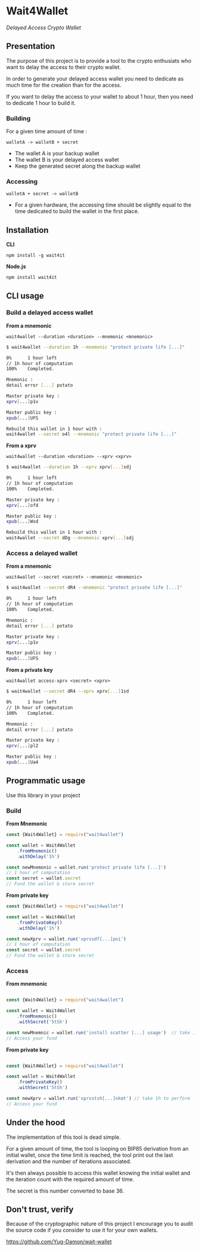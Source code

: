 # Wait4Wallet
_Delayed Access Crypto Wallet_

## Presentation

The purpose of this project is to provide a tool to the crypto enthusiats who want to delay the access to their crypto wallet.

In order to generate your delayed access wallet you need to dedicate as much time for the creation than for the access. 

If you want to delay the access to your wallet to about 1 hour, then you need to dedicate 1 hour to build it.

### Building

For a given time amount of time :
```
walletA -> walletB + secret
```
- The wallet A is your backup wallet
- The wallet B is your delayed access wallet
- Keep the generated secret along the backup wallet 

### Accessing
```
walletA + secret -> walletB
```
- For a given hardware, the accessing time should be slightly equal to the time dedicated to build the wallet in the first place.

## Installation

**CLI**

```
npm install -g wait4it
```


**Node.js**

```
npm install wait4it
```


## CLI usage

### Build a delayed access wallet

**From a mnemonic**

```wait4wallet --duration <duration> --mnemonic <mnemonic>```

```bash
$ wait4wallet --duration 1h --mnemonic "protect private life [...]"

0%      1 hour left 
// 1h hour of computation 
100%    Completed.

Mnemonic :
detail error [...] potato

Master private key :
xprv[...]p1v

Master public key :
xpub[...]UFS

Rebuild this wallet in 1 hour with :
wait4wallet --secret o4l --mnemonic "protect private life [...]"
```


**From a xprv**

```wait4wallet --duration <duration> --xprv <xprv>```

```bash
$ wait4wallet --duration 1h --xprv xprv[...]sdj

0%      1 hour left 
// 1h hour of computation 
100%    Completed.

Master private key :
xprv[...]ofd

Master public key :
xpub[...]Wsd

Rebuild this wallet in 1 hour with :
wait4wallet --secret dDg --mnemonic xprv[...]sdj
```


### Access a delayed wallet

**From a mnemonic**

```wait4wallet --secret <secret> --mnemonic <mnemonic>```

```bash
$ wait4wallet --secret dR4 --mnemonic "protect private life [...]"

0%      1 hour left 
// 1h hour of computation 
100%    Completed.

Mnemonic :
detail error [...] potato

Master private key :
xprv[...]p1v

Master public key :
xpub[...]UFS
```


**From a private key**

```wait4wallet access-xprv <secret> <xprv>```


```bash
$ wait4wallet --secret dR4 --xprv xprv[...]1sd

0%      1 hour left 
// 1h hour of computation 
100%    Completed.

Mnemonic :
detail error [...] potato

Master private key :
xprv[...]pl2

Master public key :
xpub[...]Ua4
```


## Programmatic usage
Use this library in your project

### Build

**From Mnemonic**
```javascript
const {Wait4Wallet} = require("wait4wallet")

const wallet = Wait4Wallet
    .fromMnemonic()
    .withDelay('1h')

const newMnemonic = wallet.run('protect private life [...]')
// 1 hour of computation
const secret = wallet.secret
// Fund the wallet & store secret
```

**From private key** 
```javascript
const {Wait4Wallet} = require("wait4wallet")

const wallet = Wait4Wallet
    .fromPrivateKey()
    .withDelay('1h')

const newXprv = wallet.run('xprvsdf[...]poi')
// 1 hour of computation
const secret = wallet.secret
// Fund the wallet & store secret
```

### Access 


**From mnemonic**
```javascript

const {Wait4Wallet} = require("wait4wallet")

const wallet = Wait4Wallet
    .fromMnemonic()
    .withSecret('5tSh')

const newMnemnic = wallet.run('install scatter [...] usage')  // take 1h to perform
// Access your fund
```


**From private key**

```javascript

const {Wait4Wallet} = require("wait4wallet")

const wallet = Wait4Wallet
    .fromPrivateKey()
    .withSecret('5tSh')

const newXprv = wallet.run('xprvstsh[...]nkmt') // take 1h to perform
// Access your fund
```

## Under the hood

The implementation of this tool is dead simple.

For a given amount of time, the tool is looping on BIP85 derivation from an initial wallet, once the time limit is reached, the tool print out the last derivation and the number of iterations associated.

It's then always possible to access this wallet knowing the initial wallet and the iteration count with the required amount of time. 

The secret is this number converted to base 36.


## Don't trust, verify

Because of the cryptographic nature of this project I encourage you to audit the source code if you consider to use it for your own wallets.

https://github.com/Yug-Damon/wait-wallet
